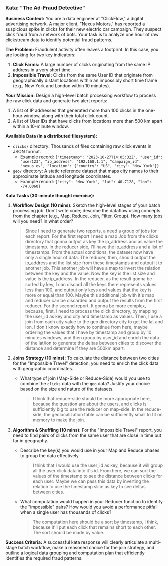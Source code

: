 ### Kata: "The Ad-Fraud Detective"

**Business Context:**
You are a data engineer at "ClickFlow," a digital advertising network. A major client, "Nexus Motors," has reported a suspicious spike in clicks for their new electric car campaign. They suspect click fraud from a network of bots. Your task is to analyze one hour of raw clickstream data to identify potential fraud patterns.

**The Problem:**
Fraudulent activity often leaves a footprint. In this case, you are looking for two key indicators:

1.  **Click Farms:** A large number of clicks originating from the same IP address in a very short time.
2.  **Impossible Travel:** Clicks from the same User ID that originate from geographically distant locations within an impossibly short time frame (e.g., New York and London within 10 minutes).

**Your Mission:**
Design a high-level batch processing workflow to process the raw click data and generate two alert reports:

1.  A list of IP addresses that generated more than 100 clicks in the one-hour window, along with their total click count.
2.  A list of User IDs that have clicks from locations more than 500 km apart within a 10-minute window.

**Available Data (in a distributed filesystem):**

- `clicks/` directory: Thousands of files containing raw click events in JSON format.
  - Example record: `{"timestamp": "2023-10-27T14:05:32Z", "user_id": "user123", "ip_address": "192.168.1.1", "campaign_id": "nexus_ev", "location": {"country": "US", "city": "New York"}}`
- `geo/` directory: A static reference dataset that maps city names to their approximate latitude and longitude coordinates.
  - Example record: `{"city": "New York", "lat": 40.7128, "lon": -74.0060}`

**Kata Tasks (30-minute thought exercise):**

1.  **Workflow Design (10 mins):** Sketch the high-level stages of your batch processing job. Don't write code; describe the dataflow using concepts from the chapter (e.g., Map, Reduce, Join, Filter, Group). How many jobs will you need? In what order?

    > Since I need to generate two reports, a need a group of jobs for each report. For the first report I need a map Job from the clicks directory that gonna output as key the ip_address and as value the timestamp. In the reducer side, I'll have the ip_address and a list of timestamps. From the actual conditions, the dataset now have only a single hour of data. The reducer, then, should output the ip_address and the list size from these timestamps and output it to another job. This another job will have a map to invert the relation between the key and the value. Now the key is the list size and value is the ip_address. In the reducer, as the result gonna be sorted by key, I can discard all the keys there represents values less than 100, and output only keys and values that the key is more or equal than 100. Maybe this additional job with it's map and reducer can be discarded and output the results from the first reducer. For the second report, It gonna be more complex, because, first, I need to process the click directory, by mapping the user_id as key and city and timestamp as values. Then, I use a join from each city value to the geo directory city to get the lat and lon. I don't know exactly how to continue from here, maybe ordering the values that I have by timestamp and group by 10 minutes windows, and then group by user_id and enrich the data of the lat/lon to generate the deltas between cities to discover the distance and determine if they are 500km apart.

2.  **Joins Strategy (10 mins):** To calculate the distance between two cities for the "Impossible Travel" detection, you need to enrich the click data with geographic coordinates.

    - What type of join (Map-Side or Reduce-Side) would you use to combine the `clicks` data with the `geo` data? Justify your choice based on the size and nature of the datasets.
      > I think that reduce-side should be more appropriate here, because the question are about the users, and clicks is sufficiently big to use the reducer on map-side. In the reduce-side, the geolocalization table can be sufficiently small to fit on memory to make the join.

3.  **Algorithm & Shuffling (10 mins):** For the "Impossible Travel" report, you need to find pairs of clicks from the same user that are close in time but far in geography.
    - Describe the key(s) you would use in your Map and Reduce phases to group the data effectively.
      > I think that I would use the user_id as key, because it will group all the user click data into it's id. From here, we can sort the values of the timestamp to see the distance between clicks for each user. Maybe we can pass this data by inverting the relation to use the timestamp slice as key to see deltas between cities.
    - What computation would happen in your Reducer function to identify the "impossible" pairs? How would you avoid a performance pitfall when a single user has thousands of clicks?
      > The computation here should be a sort by timestamp, I think, because it'll put each click that remains short to each other. The sort should be made by value.

**Success Criteria:**
A successful kata response will clearly articulate a multi-stage batch workflow, make a reasoned choice for the join strategy, and outline a logical data grouping and computation plan that efficiently identifies the required fraud patterns.
